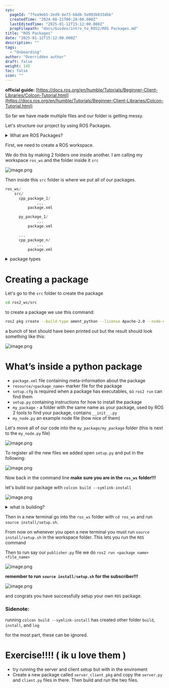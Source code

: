 ```yaml
---
sys:
  pageId: "7fea9eb5-2ed9-4e73-b6d6-5e093b833dbb"
  createdTime: "2024-08-21T00:28:00.000Z"
  lastEditedTime: "2025-01-12T15:12:00.000Z"
  propFilepath: "docs/Guides/intro_to_ROS2/ROS Packages.md"
title: "ROS Packages"
date: "2025-01-12T15:12:00.000Z"
description: ""
tags:
  - "Onboarding"
author: "Overridden author"
draft: false
weight: 145
toc: false
icon: ""
---
```


**official guide:** [https://docs.ros.org/en/humble/Tutorials/Beginner-Client-Libraries/Colcon-Tutorial.html](https://docs.ros.org/en/humble/Tutorials/Beginner-Client-Libraries/Colcon-Tutorial.html)

So far we have made multiple files and our folder is getting messy.

Let's structure our project by using ROS Packages.

<details>

<summary>What are ROS Packages?</summary>

ROS Packages are, as the name implies, packages of code that are highly sharable between ROS developers.

They consist of a folder, `package.xml` file, and source code

```python
      cpp_package_1/
		      ... imagine much code files here ..
          package.xml
```

</details>

First, we need to create a ROS workspace.

We do this by making 2 folders one inside another. I am calling my workspace `ros_ws` and the folder inside it `src`

![image.png](https://prod-files-secure.s3.us-west-2.amazonaws.com/d518164a-d88e-44d1-a4ee-3adb3bd8bce0/70706947-fd18-4537-a67b-e12946812d31/image.png?X-Amz-Algorithm=AWS4-HMAC-SHA256&X-Amz-Content-Sha256=UNSIGNED-PAYLOAD&X-Amz-Credential=ASIAZI2LB466RRQXKCMS%2F20250318%2Fus-west-2%2Fs3%2Faws4_request&X-Amz-Date=20250318T181134Z&X-Amz-Expires=3600&X-Amz-Security-Token=IQoJb3JpZ2luX2VjEAkaCXVzLXdlc3QtMiJHMEUCIDkx%2BbvHZH3TL7WVYLwjlnngAu5WpT5hnxM8viPeBNqoAiEA4qBf5X7u8diPAqMivdH8EOBxilT7%2BAPo7hyX7VhpY6gq%2FwMIYhAAGgw2Mzc0MjMxODM4MDUiDIAW%2FWIJHYOLGziFByrcA1VA1HUs6j5usGMHHK2AFcsFgwrNfm2jgdRg2X4g3HMNC8nxnFtpOQjvimJYcjQxAzl%2BGnVvAcKQPcXVnQj5crTxUIMlVFgRMNJKSx0L663fxjVF3n7zyPrNUeZePUCwQDyRW7YT1K%2FILDa8LC2hJdQjWIsmWYg%2FrakdM5xZ%2FaVNtZ2z%2FYMHqVIdS1gY3gcHmeCsPJkcl1o4zIS9Vp119gTZHiTejSRR9LzPeOrsdLZ%2F%2FS0vWDwaDeLqhi%2F%2Bmabpz3ddkHcYAiVJG5Luile9cK2SlDQjDY4qlLgjF%2Fe3OAALaxqTkLT3O4bRw7wck5VjFmqwMuePIlAOU4RJxEhUdeXitVtPaMT0sZZwqfnW7Bem6t%2FmNmLOjQAc72pZEG9rNz%2B%2BOpVkSkJ%2FLmPI9EbMh9QesJbX%2BkrNhOnwpPI9waqIIzkCaRt7BmOYbYS2nKWBQpAwfwR4e1DLARd7wjrprGqMDb%2BswNJdkj6vqq4n2RSn5R0%2BzxEGGaa0o391FvNQBky1HfxDCf7SCED%2FGF%2F1UZ7GMvWh6E9hfi8wJaxHSCEARao6tGGIPtf2mk3fWq0w5YOaahvK92B4fA8YCaFX%2FSvVTCGgLDQV9ZBgzhaJwFRCkVFpT3vneKiUGhJfMJvV5r4GOqUBWwv1o2Z2vKnLKeIB2ERkU%2Faj8YD3zg76AyD9XBRPsUgImjzLW2h1BvUvdceT%2F9mMlWAM4ZFqCHXt3b3tRoqqqhuVZ0XyN5%2FnsUmSqtb4Rrox6ChTn%2FFi3WfgRsoveyQtKyU28ebhNZjPnwQ11ad%2FiqFB2vAMdX3%2BZopwkrTofVjy3nmjs3o9E2kprW6YOPM%2BuyWNSArnb2CRTh7H0p1M7PVyvetE&X-Amz-Signature=090042fd7000f7a1e5fcbed3948dfbdb5c3cffcd1e1c5eee842b3da3a0326f55&X-Amz-SignedHeaders=host&x-id=GetObject)

Then inside this `src` folder is where we put all of our packages.

```python
ros_ws/
    src/
      cpp_package_1/
		      ...
          package.xml

      py_package_1/
		      ...
          package.xml

      ...
      cpp_package_n/
		      ...
          package.xml

```

<details>

<summary>package types</summary>

packages can be either `C++` or python.

the intern file structure is different for each but for this guide we will stick to creating python packages

</details>

# Creating a package

Let's go to the `src` folder to create the package

```bash
cd ros2_ws/src
```

to create a package we use this command:

```bash
ros2 pkg create --build-type ament_python --license Apache-2.0 --node-name my_node my_package
```

a bunch of text should have been printed out but the result should look something like this:

![image.png](https://prod-files-secure.s3.us-west-2.amazonaws.com/d518164a-d88e-44d1-a4ee-3adb3bd8bce0/e6cf1e3f-8512-4a3e-b131-079f800bf3e8/image.png?X-Amz-Algorithm=AWS4-HMAC-SHA256&X-Amz-Content-Sha256=UNSIGNED-PAYLOAD&X-Amz-Credential=ASIAZI2LB466RRQXKCMS%2F20250318%2Fus-west-2%2Fs3%2Faws4_request&X-Amz-Date=20250318T181134Z&X-Amz-Expires=3600&X-Amz-Security-Token=IQoJb3JpZ2luX2VjEAkaCXVzLXdlc3QtMiJHMEUCIDkx%2BbvHZH3TL7WVYLwjlnngAu5WpT5hnxM8viPeBNqoAiEA4qBf5X7u8diPAqMivdH8EOBxilT7%2BAPo7hyX7VhpY6gq%2FwMIYhAAGgw2Mzc0MjMxODM4MDUiDIAW%2FWIJHYOLGziFByrcA1VA1HUs6j5usGMHHK2AFcsFgwrNfm2jgdRg2X4g3HMNC8nxnFtpOQjvimJYcjQxAzl%2BGnVvAcKQPcXVnQj5crTxUIMlVFgRMNJKSx0L663fxjVF3n7zyPrNUeZePUCwQDyRW7YT1K%2FILDa8LC2hJdQjWIsmWYg%2FrakdM5xZ%2FaVNtZ2z%2FYMHqVIdS1gY3gcHmeCsPJkcl1o4zIS9Vp119gTZHiTejSRR9LzPeOrsdLZ%2F%2FS0vWDwaDeLqhi%2F%2Bmabpz3ddkHcYAiVJG5Luile9cK2SlDQjDY4qlLgjF%2Fe3OAALaxqTkLT3O4bRw7wck5VjFmqwMuePIlAOU4RJxEhUdeXitVtPaMT0sZZwqfnW7Bem6t%2FmNmLOjQAc72pZEG9rNz%2B%2BOpVkSkJ%2FLmPI9EbMh9QesJbX%2BkrNhOnwpPI9waqIIzkCaRt7BmOYbYS2nKWBQpAwfwR4e1DLARd7wjrprGqMDb%2BswNJdkj6vqq4n2RSn5R0%2BzxEGGaa0o391FvNQBky1HfxDCf7SCED%2FGF%2F1UZ7GMvWh6E9hfi8wJaxHSCEARao6tGGIPtf2mk3fWq0w5YOaahvK92B4fA8YCaFX%2FSvVTCGgLDQV9ZBgzhaJwFRCkVFpT3vneKiUGhJfMJvV5r4GOqUBWwv1o2Z2vKnLKeIB2ERkU%2Faj8YD3zg76AyD9XBRPsUgImjzLW2h1BvUvdceT%2F9mMlWAM4ZFqCHXt3b3tRoqqqhuVZ0XyN5%2FnsUmSqtb4Rrox6ChTn%2FFi3WfgRsoveyQtKyU28ebhNZjPnwQ11ad%2FiqFB2vAMdX3%2BZopwkrTofVjy3nmjs3o9E2kprW6YOPM%2BuyWNSArnb2CRTh7H0p1M7PVyvetE&X-Amz-Signature=9ad866d7ad4a32eab314a3d7973c869e40cc7801f7ddea4759d308c2654741a9&X-Amz-SignedHeaders=host&x-id=GetObject)

# What’s inside a python package

- `package.xml` file containing meta-information about the package
- `resource/<package_name>` marker file for the package
- `setup.cfg` is required when a package has executables, so `ros2 run` can find them
- `setup.py` containing instructions for how to install the package
- `my_package` - a folder with the same name as your package, used by ROS 2 tools to find your package, contains `__init__.py`
- `my_node.py` an example node file (how nice of them)

Let's move all of our code into the `my_package/my_package` folder (this is next to the `my_node.py` file)

![image.png](https://prod-files-secure.s3.us-west-2.amazonaws.com/d518164a-d88e-44d1-a4ee-3adb3bd8bce0/9ce58f11-0da9-4d3e-b86d-506a9685d378/image.png?X-Amz-Algorithm=AWS4-HMAC-SHA256&X-Amz-Content-Sha256=UNSIGNED-PAYLOAD&X-Amz-Credential=ASIAZI2LB466RRQXKCMS%2F20250318%2Fus-west-2%2Fs3%2Faws4_request&X-Amz-Date=20250318T181134Z&X-Amz-Expires=3600&X-Amz-Security-Token=IQoJb3JpZ2luX2VjEAkaCXVzLXdlc3QtMiJHMEUCIDkx%2BbvHZH3TL7WVYLwjlnngAu5WpT5hnxM8viPeBNqoAiEA4qBf5X7u8diPAqMivdH8EOBxilT7%2BAPo7hyX7VhpY6gq%2FwMIYhAAGgw2Mzc0MjMxODM4MDUiDIAW%2FWIJHYOLGziFByrcA1VA1HUs6j5usGMHHK2AFcsFgwrNfm2jgdRg2X4g3HMNC8nxnFtpOQjvimJYcjQxAzl%2BGnVvAcKQPcXVnQj5crTxUIMlVFgRMNJKSx0L663fxjVF3n7zyPrNUeZePUCwQDyRW7YT1K%2FILDa8LC2hJdQjWIsmWYg%2FrakdM5xZ%2FaVNtZ2z%2FYMHqVIdS1gY3gcHmeCsPJkcl1o4zIS9Vp119gTZHiTejSRR9LzPeOrsdLZ%2F%2FS0vWDwaDeLqhi%2F%2Bmabpz3ddkHcYAiVJG5Luile9cK2SlDQjDY4qlLgjF%2Fe3OAALaxqTkLT3O4bRw7wck5VjFmqwMuePIlAOU4RJxEhUdeXitVtPaMT0sZZwqfnW7Bem6t%2FmNmLOjQAc72pZEG9rNz%2B%2BOpVkSkJ%2FLmPI9EbMh9QesJbX%2BkrNhOnwpPI9waqIIzkCaRt7BmOYbYS2nKWBQpAwfwR4e1DLARd7wjrprGqMDb%2BswNJdkj6vqq4n2RSn5R0%2BzxEGGaa0o391FvNQBky1HfxDCf7SCED%2FGF%2F1UZ7GMvWh6E9hfi8wJaxHSCEARao6tGGIPtf2mk3fWq0w5YOaahvK92B4fA8YCaFX%2FSvVTCGgLDQV9ZBgzhaJwFRCkVFpT3vneKiUGhJfMJvV5r4GOqUBWwv1o2Z2vKnLKeIB2ERkU%2Faj8YD3zg76AyD9XBRPsUgImjzLW2h1BvUvdceT%2F9mMlWAM4ZFqCHXt3b3tRoqqqhuVZ0XyN5%2FnsUmSqtb4Rrox6ChTn%2FFi3WfgRsoveyQtKyU28ebhNZjPnwQ11ad%2FiqFB2vAMdX3%2BZopwkrTofVjy3nmjs3o9E2kprW6YOPM%2BuyWNSArnb2CRTh7H0p1M7PVyvetE&X-Amz-Signature=ffdeec952bcbb36a771fefbb4ee9808b01dc0183edea7fbe62a81eb027375ff9&X-Amz-SignedHeaders=host&x-id=GetObject)

To register all the new files we added open `setup.py` and put in the following:

![image.png](https://prod-files-secure.s3.us-west-2.amazonaws.com/d518164a-d88e-44d1-a4ee-3adb3bd8bce0/1cd7c262-4cae-4496-9d75-c178537d24a2/image.png?X-Amz-Algorithm=AWS4-HMAC-SHA256&X-Amz-Content-Sha256=UNSIGNED-PAYLOAD&X-Amz-Credential=ASIAZI2LB466RRQXKCMS%2F20250318%2Fus-west-2%2Fs3%2Faws4_request&X-Amz-Date=20250318T181134Z&X-Amz-Expires=3600&X-Amz-Security-Token=IQoJb3JpZ2luX2VjEAkaCXVzLXdlc3QtMiJHMEUCIDkx%2BbvHZH3TL7WVYLwjlnngAu5WpT5hnxM8viPeBNqoAiEA4qBf5X7u8diPAqMivdH8EOBxilT7%2BAPo7hyX7VhpY6gq%2FwMIYhAAGgw2Mzc0MjMxODM4MDUiDIAW%2FWIJHYOLGziFByrcA1VA1HUs6j5usGMHHK2AFcsFgwrNfm2jgdRg2X4g3HMNC8nxnFtpOQjvimJYcjQxAzl%2BGnVvAcKQPcXVnQj5crTxUIMlVFgRMNJKSx0L663fxjVF3n7zyPrNUeZePUCwQDyRW7YT1K%2FILDa8LC2hJdQjWIsmWYg%2FrakdM5xZ%2FaVNtZ2z%2FYMHqVIdS1gY3gcHmeCsPJkcl1o4zIS9Vp119gTZHiTejSRR9LzPeOrsdLZ%2F%2FS0vWDwaDeLqhi%2F%2Bmabpz3ddkHcYAiVJG5Luile9cK2SlDQjDY4qlLgjF%2Fe3OAALaxqTkLT3O4bRw7wck5VjFmqwMuePIlAOU4RJxEhUdeXitVtPaMT0sZZwqfnW7Bem6t%2FmNmLOjQAc72pZEG9rNz%2B%2BOpVkSkJ%2FLmPI9EbMh9QesJbX%2BkrNhOnwpPI9waqIIzkCaRt7BmOYbYS2nKWBQpAwfwR4e1DLARd7wjrprGqMDb%2BswNJdkj6vqq4n2RSn5R0%2BzxEGGaa0o391FvNQBky1HfxDCf7SCED%2FGF%2F1UZ7GMvWh6E9hfi8wJaxHSCEARao6tGGIPtf2mk3fWq0w5YOaahvK92B4fA8YCaFX%2FSvVTCGgLDQV9ZBgzhaJwFRCkVFpT3vneKiUGhJfMJvV5r4GOqUBWwv1o2Z2vKnLKeIB2ERkU%2Faj8YD3zg76AyD9XBRPsUgImjzLW2h1BvUvdceT%2F9mMlWAM4ZFqCHXt3b3tRoqqqhuVZ0XyN5%2FnsUmSqtb4Rrox6ChTn%2FFi3WfgRsoveyQtKyU28ebhNZjPnwQ11ad%2FiqFB2vAMdX3%2BZopwkrTofVjy3nmjs3o9E2kprW6YOPM%2BuyWNSArnb2CRTh7H0p1M7PVyvetE&X-Amz-Signature=8f965f0bbf92112933868212ca762d152fc8dd03ba176456dbd54f26a46e2f07&X-Amz-SignedHeaders=host&x-id=GetObject)

Now back in the command line **make sure you are in the** **`ros_ws`** **folder!!!**

let's build our package with `colcon build --symlink-install`

![image.png](https://prod-files-secure.s3.us-west-2.amazonaws.com/d518164a-d88e-44d1-a4ee-3adb3bd8bce0/2f2a0d27-b173-48fd-b189-5f5c0ce65619/image.png?X-Amz-Algorithm=AWS4-HMAC-SHA256&X-Amz-Content-Sha256=UNSIGNED-PAYLOAD&X-Amz-Credential=ASIAZI2LB466RRQXKCMS%2F20250318%2Fus-west-2%2Fs3%2Faws4_request&X-Amz-Date=20250318T181134Z&X-Amz-Expires=3600&X-Amz-Security-Token=IQoJb3JpZ2luX2VjEAkaCXVzLXdlc3QtMiJHMEUCIDkx%2BbvHZH3TL7WVYLwjlnngAu5WpT5hnxM8viPeBNqoAiEA4qBf5X7u8diPAqMivdH8EOBxilT7%2BAPo7hyX7VhpY6gq%2FwMIYhAAGgw2Mzc0MjMxODM4MDUiDIAW%2FWIJHYOLGziFByrcA1VA1HUs6j5usGMHHK2AFcsFgwrNfm2jgdRg2X4g3HMNC8nxnFtpOQjvimJYcjQxAzl%2BGnVvAcKQPcXVnQj5crTxUIMlVFgRMNJKSx0L663fxjVF3n7zyPrNUeZePUCwQDyRW7YT1K%2FILDa8LC2hJdQjWIsmWYg%2FrakdM5xZ%2FaVNtZ2z%2FYMHqVIdS1gY3gcHmeCsPJkcl1o4zIS9Vp119gTZHiTejSRR9LzPeOrsdLZ%2F%2FS0vWDwaDeLqhi%2F%2Bmabpz3ddkHcYAiVJG5Luile9cK2SlDQjDY4qlLgjF%2Fe3OAALaxqTkLT3O4bRw7wck5VjFmqwMuePIlAOU4RJxEhUdeXitVtPaMT0sZZwqfnW7Bem6t%2FmNmLOjQAc72pZEG9rNz%2B%2BOpVkSkJ%2FLmPI9EbMh9QesJbX%2BkrNhOnwpPI9waqIIzkCaRt7BmOYbYS2nKWBQpAwfwR4e1DLARd7wjrprGqMDb%2BswNJdkj6vqq4n2RSn5R0%2BzxEGGaa0o391FvNQBky1HfxDCf7SCED%2FGF%2F1UZ7GMvWh6E9hfi8wJaxHSCEARao6tGGIPtf2mk3fWq0w5YOaahvK92B4fA8YCaFX%2FSvVTCGgLDQV9ZBgzhaJwFRCkVFpT3vneKiUGhJfMJvV5r4GOqUBWwv1o2Z2vKnLKeIB2ERkU%2Faj8YD3zg76AyD9XBRPsUgImjzLW2h1BvUvdceT%2F9mMlWAM4ZFqCHXt3b3tRoqqqhuVZ0XyN5%2FnsUmSqtb4Rrox6ChTn%2FFi3WfgRsoveyQtKyU28ebhNZjPnwQ11ad%2FiqFB2vAMdX3%2BZopwkrTofVjy3nmjs3o9E2kprW6YOPM%2BuyWNSArnb2CRTh7H0p1M7PVyvetE&X-Amz-Signature=72775d7f0be7f984611edaed7a56e663e4627deaa2f3ab805567e452c1ae9904&X-Amz-SignedHeaders=host&x-id=GetObject)

<details>

<summary>what is building?</summary>

if you are a CS major at Rose-Hulman you will learn the answer to this in CSSE132

but TLDR; is it combines all the code files into one program that can be run easily 

</details>

Then in a new terminal go into the `ros_ws` folder with `cd ros_ws` and run `source install/setup.sh`. 

From now on whenever you open a new terminal you must run `source install/setup.sh` in the workspace folder. This lets you run the `ROS` command

Then to run say our `publisher.py` file we do `ros2 run <package name> <file_name>`

![image.png](https://prod-files-secure.s3.us-west-2.amazonaws.com/d518164a-d88e-44d1-a4ee-3adb3bd8bce0/4f4b1219-3a44-4632-aa0a-ce3471699f59/image.png?X-Amz-Algorithm=AWS4-HMAC-SHA256&X-Amz-Content-Sha256=UNSIGNED-PAYLOAD&X-Amz-Credential=ASIAZI2LB466RRQXKCMS%2F20250318%2Fus-west-2%2Fs3%2Faws4_request&X-Amz-Date=20250318T181134Z&X-Amz-Expires=3600&X-Amz-Security-Token=IQoJb3JpZ2luX2VjEAkaCXVzLXdlc3QtMiJHMEUCIDkx%2BbvHZH3TL7WVYLwjlnngAu5WpT5hnxM8viPeBNqoAiEA4qBf5X7u8diPAqMivdH8EOBxilT7%2BAPo7hyX7VhpY6gq%2FwMIYhAAGgw2Mzc0MjMxODM4MDUiDIAW%2FWIJHYOLGziFByrcA1VA1HUs6j5usGMHHK2AFcsFgwrNfm2jgdRg2X4g3HMNC8nxnFtpOQjvimJYcjQxAzl%2BGnVvAcKQPcXVnQj5crTxUIMlVFgRMNJKSx0L663fxjVF3n7zyPrNUeZePUCwQDyRW7YT1K%2FILDa8LC2hJdQjWIsmWYg%2FrakdM5xZ%2FaVNtZ2z%2FYMHqVIdS1gY3gcHmeCsPJkcl1o4zIS9Vp119gTZHiTejSRR9LzPeOrsdLZ%2F%2FS0vWDwaDeLqhi%2F%2Bmabpz3ddkHcYAiVJG5Luile9cK2SlDQjDY4qlLgjF%2Fe3OAALaxqTkLT3O4bRw7wck5VjFmqwMuePIlAOU4RJxEhUdeXitVtPaMT0sZZwqfnW7Bem6t%2FmNmLOjQAc72pZEG9rNz%2B%2BOpVkSkJ%2FLmPI9EbMh9QesJbX%2BkrNhOnwpPI9waqIIzkCaRt7BmOYbYS2nKWBQpAwfwR4e1DLARd7wjrprGqMDb%2BswNJdkj6vqq4n2RSn5R0%2BzxEGGaa0o391FvNQBky1HfxDCf7SCED%2FGF%2F1UZ7GMvWh6E9hfi8wJaxHSCEARao6tGGIPtf2mk3fWq0w5YOaahvK92B4fA8YCaFX%2FSvVTCGgLDQV9ZBgzhaJwFRCkVFpT3vneKiUGhJfMJvV5r4GOqUBWwv1o2Z2vKnLKeIB2ERkU%2Faj8YD3zg76AyD9XBRPsUgImjzLW2h1BvUvdceT%2F9mMlWAM4ZFqCHXt3b3tRoqqqhuVZ0XyN5%2FnsUmSqtb4Rrox6ChTn%2FFi3WfgRsoveyQtKyU28ebhNZjPnwQ11ad%2FiqFB2vAMdX3%2BZopwkrTofVjy3nmjs3o9E2kprW6YOPM%2BuyWNSArnb2CRTh7H0p1M7PVyvetE&X-Amz-Signature=8c9af6e4750e34bac788baf2bdbd8695a3d698525baf0bc7e705be652cf54672&X-Amz-SignedHeaders=host&x-id=GetObject)

**remember to run** **`source install/setup.sh`** **for the subscriber!!!**

![image.png](https://prod-files-secure.s3.us-west-2.amazonaws.com/d518164a-d88e-44d1-a4ee-3adb3bd8bce0/02121119-dad4-49ec-8356-c956108b4243/image.png?X-Amz-Algorithm=AWS4-HMAC-SHA256&X-Amz-Content-Sha256=UNSIGNED-PAYLOAD&X-Amz-Credential=ASIAZI2LB466RRQXKCMS%2F20250318%2Fus-west-2%2Fs3%2Faws4_request&X-Amz-Date=20250318T181134Z&X-Amz-Expires=3600&X-Amz-Security-Token=IQoJb3JpZ2luX2VjEAkaCXVzLXdlc3QtMiJHMEUCIDkx%2BbvHZH3TL7WVYLwjlnngAu5WpT5hnxM8viPeBNqoAiEA4qBf5X7u8diPAqMivdH8EOBxilT7%2BAPo7hyX7VhpY6gq%2FwMIYhAAGgw2Mzc0MjMxODM4MDUiDIAW%2FWIJHYOLGziFByrcA1VA1HUs6j5usGMHHK2AFcsFgwrNfm2jgdRg2X4g3HMNC8nxnFtpOQjvimJYcjQxAzl%2BGnVvAcKQPcXVnQj5crTxUIMlVFgRMNJKSx0L663fxjVF3n7zyPrNUeZePUCwQDyRW7YT1K%2FILDa8LC2hJdQjWIsmWYg%2FrakdM5xZ%2FaVNtZ2z%2FYMHqVIdS1gY3gcHmeCsPJkcl1o4zIS9Vp119gTZHiTejSRR9LzPeOrsdLZ%2F%2FS0vWDwaDeLqhi%2F%2Bmabpz3ddkHcYAiVJG5Luile9cK2SlDQjDY4qlLgjF%2Fe3OAALaxqTkLT3O4bRw7wck5VjFmqwMuePIlAOU4RJxEhUdeXitVtPaMT0sZZwqfnW7Bem6t%2FmNmLOjQAc72pZEG9rNz%2B%2BOpVkSkJ%2FLmPI9EbMh9QesJbX%2BkrNhOnwpPI9waqIIzkCaRt7BmOYbYS2nKWBQpAwfwR4e1DLARd7wjrprGqMDb%2BswNJdkj6vqq4n2RSn5R0%2BzxEGGaa0o391FvNQBky1HfxDCf7SCED%2FGF%2F1UZ7GMvWh6E9hfi8wJaxHSCEARao6tGGIPtf2mk3fWq0w5YOaahvK92B4fA8YCaFX%2FSvVTCGgLDQV9ZBgzhaJwFRCkVFpT3vneKiUGhJfMJvV5r4GOqUBWwv1o2Z2vKnLKeIB2ERkU%2Faj8YD3zg76AyD9XBRPsUgImjzLW2h1BvUvdceT%2F9mMlWAM4ZFqCHXt3b3tRoqqqhuVZ0XyN5%2FnsUmSqtb4Rrox6ChTn%2FFi3WfgRsoveyQtKyU28ebhNZjPnwQ11ad%2FiqFB2vAMdX3%2BZopwkrTofVjy3nmjs3o9E2kprW6YOPM%2BuyWNSArnb2CRTh7H0p1M7PVyvetE&X-Amz-Signature=b85f0beffaee4d62658682850cfcd6b11c1ff94e5b36e38bcfbf00c9c58e8185&X-Amz-SignedHeaders=host&x-id=GetObject)

and congrats you have successfully setup your own `ROS` package.

### Sidenote:

running `colcon build --symlink-install` has created other folder `build`, `install`, and `log`

for the most part, these can be ignored.

# Exercise!!!! ( ik u love them )

- try running the server and client setup but with in the enviroment
- Create a new package called `server_client_pkg` and copy the `server.py` and `client.py` files in there. Then build and run the two files.
